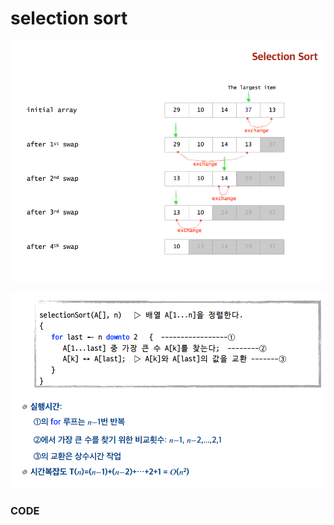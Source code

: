 # selection sort



![](../.gitbook/assets/image%20%2818%29.png)

![](../.gitbook/assets/image%20%2816%29.png)

### CODE

```text

```

